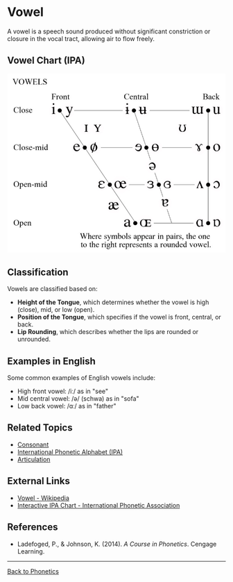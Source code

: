 # Vowel

A vowel is a speech sound produced without significant constriction or closure in the vocal tract, allowing air to flow freely.

## Vowel Chart (IPA)

![Vowels](../../../../assets/vowel.jpeg)

## Classification

Vowels are classified based on:

- **Height of the Tongue**, which determines whether the vowel is high (close), mid, or low (open).
- **Position of the Tongue**, which specifies if the vowel is front, central, or back.
- **Lip Rounding**, which describes whether the lips are rounded or unrounded.

## Examples in English

Some common examples of English vowels include:

- High front vowel: /iː/ as in "see"
- Mid central vowel: /ə/ (schwa) as in "sofa"
- Low back vowel: /ɑː/ as in "father"


## Related Topics

- [Consonant](Consonant.md)
- [International Phonetic Alphabet (IPA)](International-Phonetic-Alphabet.md)
- [Articulation](Articulation.md)

## External Links

- [Vowel - Wikipedia](https://en.wikipedia.org/wiki/Vowel)
- [Interactive IPA Chart - International Phonetic Association](https://www.internationalphoneticassociation.org/content/ipa-chart)

## References

- Ladefoged, P., & Johnson, K. (2014). *A Course in Phonetics*. Cengage Learning.

---

[Back to Phonetics](README.md)
